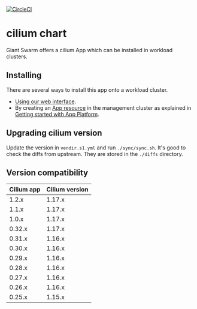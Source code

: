 [![CircleCI](https://circleci.com/gh/giantswarm/cilium-app.svg?style=shield)](https://circleci.com/gh/giantswarm/cilium-app)

# cilium chart

Giant Swarm offers a cilium App which can be installed in workload clusters.

## Installing

There are several ways to install this app onto a workload cluster.

- [Using our web interface](https://docs.giantswarm.io/ui-api/web/app-platform/#installing-an-app).
- By creating an [App resource](https://docs.giantswarm.io/ui-api/management-api/crd/apps.application.giantswarm.io/) in the management cluster as explained in [Getting started with App Platform](https://docs.giantswarm.io/app-platform/getting-started/).

## Upgrading cilium version

Update the version in `vendir.s1.yml` and run `./sync/sync.sh`. It's good to check the diffs from upstream. They are stored in the `./diffs` directory.


## Version compatibility

| Cilium app | Cilium version | 
| --- | --- |
| 1.2.x | 1.17.x |
| 1.1.x | 1.17.x |
| 1.0.x | 1.17.x |
| 0.32.x | 1.17.x |
| 0.31.x | 1.16.x |
| 0.30.x | 1.16.x |
| 0.29.x | 1.16.x |
| 0.28.x | 1.16.x |
| 0.27.x | 1.16.x |
| 0.26.x | 1.16.x |
| 0.25.x | 1.15.x |
